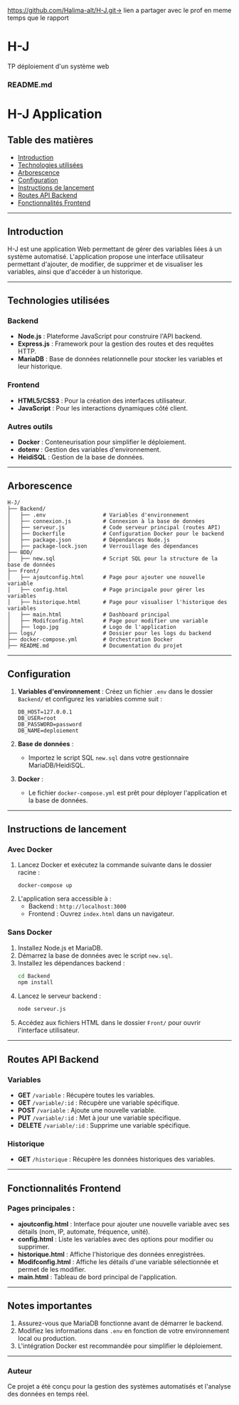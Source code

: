 https://github.com/Halima-alt/H-J.git-> lien a partager avec le prof en meme temps que le rapport 

# H-J
TP déploiement d'un système web 

### README.md

# H-J Application

## Table des matières
- [Introduction](#introduction)
- [Technologies utilisées](#technologies-utilisées)
- [Arborescence](#arborescence)
- [Configuration](#configuration)
- [Instructions de lancement](#instructions-de-lancement)
- [Routes API Backend](#routes-api-backend)
- [Fonctionnalités Frontend](#fonctionnalités-frontend)

---

## Introduction

H-J est une application Web permettant de gérer des variables liées à un système automatisé. L'application propose une interface utilisateur permettant d'ajouter, de modifier, de supprimer et de visualiser les variables, ainsi que d'accéder à un historique.

---

## Technologies utilisées

### Backend
- **Node.js** : Plateforme JavaScript pour construire l'API backend.
- **Express.js** : Framework pour la gestion des routes et des requêtes HTTP.
- **MariaDB** : Base de données relationnelle pour stocker les variables et leur historique.

### Frontend
- **HTML5/CSS3** : Pour la création des interfaces utilisateur.
- **JavaScript** : Pour les interactions dynamiques côté client.

### Autres outils
- **Docker** : Conteneurisation pour simplifier le déploiement.
- **dotenv** : Gestion des variables d'environnement.
- **HeidiSQL** : Gestion de la base de données.

---

## Arborescence

```
H-J/
├── Backend/
│   ├── .env                  # Variables d'environnement
│   ├── connexion.js          # Connexion à la base de données
│   ├── serveur.js            # Code serveur principal (routes API)
│   ├── Dockerfile            # Configuration Docker pour le backend
│   ├── package.json          # Dépendances Node.js
│   ├── package-lock.json     # Verrouillage des dépendances
├── BDD/
│   ├── new.sql               # Script SQL pour la structure de la base de données
├── Front/
│   ├── ajoutconfig.html      # Page pour ajouter une nouvelle variable
│   ├── config.html           # Page principale pour gérer les variables
│   ├── historique.html       # Page pour visualiser l'historique des variables
│   ├── main.html             # Dashboard principal
│   ├── Modifconfig.html      # Page pour modifier une variable
│   ├── logo.jpg              # Logo de l'application
├── logs/                     # Dossier pour les logs du backend
├── docker-compose.yml        # Orchestration Docker
├── README.md                 # Documentation du projet
```

---

## Configuration

1. **Variables d'environnement** :
   Créez un fichier `.env` dans le dossier `Backend/` et configurez les variables comme suit :
   ```
   DB_HOST=127.0.0.1
   DB_USER=root
   DB_PASSWORD=password
   DB_NAME=deploiement
   ```

2. **Base de données** :
   - Importez le script SQL `new.sql` dans votre gestionnaire MariaDB/HeidiSQL.

3. **Docker** :
   - Le fichier `docker-compose.yml` est prêt pour déployer l'application et la base de données.

---

## Instructions de lancement

### Avec Docker
1. Lancez Docker et exécutez la commande suivante dans le dossier racine :
   ```
   docker-compose up
   ```
2. L'application sera accessible à :
   - Backend : `http://localhost:3000`
   - Frontend : Ouvrez `index.html` dans un navigateur.

### Sans Docker
1. Installez Node.js et MariaDB.
2. Démarrez la base de données avec le script `new.sql`.
3. Installez les dépendances backend :
   ```bash
   cd Backend
   npm install
   ```
4. Lancez le serveur backend :
   ```bash
   node serveur.js
   ```
5. Accédez aux fichiers HTML dans le dossier `Front/` pour ouvrir l'interface utilisateur.

---

## Routes API Backend

### Variables
- **GET** `/variable` : Récupère toutes les variables.
- **GET** `/variable/:id` : Récupère une variable spécifique.
- **POST** `/variable` : Ajoute une nouvelle variable.
- **PUT** `/variable/:id` : Met à jour une variable spécifique.
- **DELETE** `/variable/:id` : Supprime une variable spécifique.

### Historique
- **GET** `/historique` : Récupère les données historiques des variables.

---

## Fonctionnalités Frontend

### Pages principales :
- **ajoutconfig.html** : Interface pour ajouter une nouvelle variable avec ses détails (nom, IP, automate, fréquence, unité).
- **config.html** : Liste les variables avec des options pour modifier ou supprimer.
- **historique.html** : Affiche l'historique des données enregistrées.
- **Modifconfig.html** : Affiche les détails d'une variable sélectionnée et permet de les modifier.
- **main.html** : Tableau de bord principal de l'application.

---

## Notes importantes

1. Assurez-vous que MariaDB fonctionne avant de démarrer le backend.
2. Modifiez les informations dans `.env` en fonction de votre environnement local ou production.
3. L'intégration Docker est recommandée pour simplifier le déploiement.

---

### Auteur
Ce projet a été conçu pour la gestion des systèmes automatisés et l'analyse des données en temps réel.
